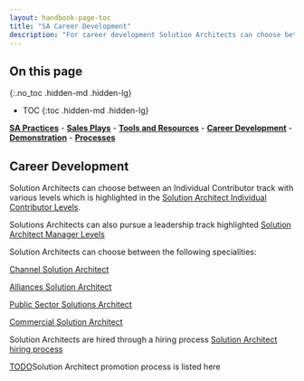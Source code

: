 ```yaml
---
layout: handbook-page-toc
title: "SA Career Development"
description: "For career development Solution Architects can choose between an individual contributor or leadership track"
---
```


## On this page
{:.no_toc .hidden-md .hidden-lg}

- TOC
{:toc .hidden-md .hidden-lg}

[**SA Practices**](/handbook/customer-success/solutions-architects/sa-practices) - [**Sales Plays**](/handbook/customer-success/solutions-architects/sales-plays) - [**Tools and Resources**](/handbook/customer-success/solutions-architects/tools-and-resources) - [**Career Development**](/handbook/customer-success/solutions-architects/career-development) - [**Demonstration**](/handbook/customer-success/solutions-architects/demonstrations) - [**Processes**](/handbook/customer-success/solutions-architects/processes)

## Career Development

Solution Architects can choose between an Individual Contributor track with various levels which is highlighted in the [Solution Architect Individual Contributor Levels](https://about.gitlab.com/job-families/sales/solutions-architect/#solutions-architect).

Solutions Architects can also pursue a leadership track highlighted [Solution Architect Manager Levels](https://about.gitlab.com/job-families/sales/solutions-architect/#manager-solutions-architects)

Solution Architects can choose between the following specialities:

[Channel Solution Architect](https://about.gitlab.com/job-families/sales/solutions-architect/#channel-solution-architect)

[Alliances Solution Architect](https://about.gitlab.com/job-families/sales/solutions-architect/#alliances-solution-architect)

[Public Sector Solutions Architect](https://about.gitlab.com/job-families/sales/solutions-architect/#public-sector-solutions-architect)

[Commercial Solution Architect](https://about.gitlab.com/job-families/sales/solutions-architect/#commercial-solutions-architect)

Solution Architects are hired through a hiring process [Solution Architect hiring process](https://about.gitlab.com/job-families/sales/solutions-architect/#hiring-process)


[TODO](<TODO>)Solution Architect promotion process is listed here

